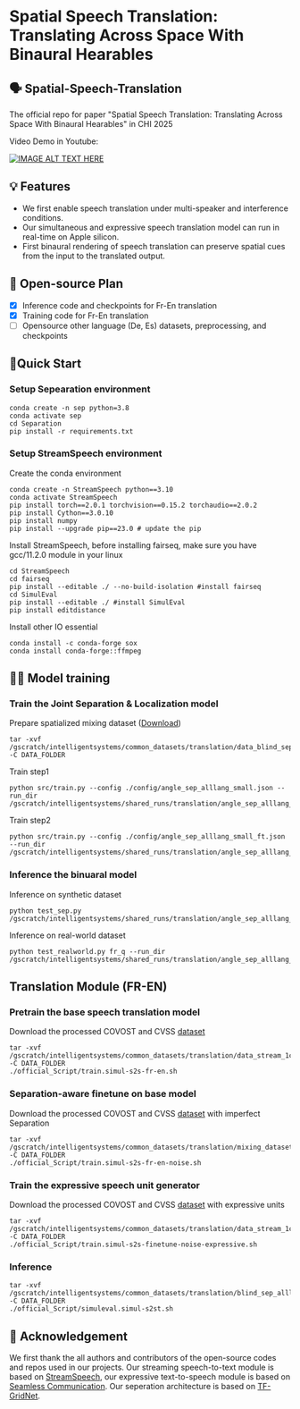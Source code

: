 # Spatial Speech Translation: Translating Across Space With Binaural Hearables
## 🗣️ Spatial-Speech-Translation
The official repo for paper "Spatial Speech Translation: Translating Across Space With Binaural Hearables" in CHI 2025

Video Demo in Youtube:

[![IMAGE ALT TEXT HERE](https://img.youtube.com/vi/zxs5QQgengs/0.jpg)](https://www.youtube.com/watch?v=zxs5QQgengs)

## 💡 Features
* We first enable speech translation under multi-speaker and interference conditions.
* Our simultaneous and expressive speech translation model can run in real-time on Apple silicon.
* First binaural rendering of speech translation can preserve spatial cues from the input to the translated output.


## 📑 Open-source Plan

- [x] Inference code and checkpoints for Fr-En translation
- [x] Training code for Fr-En translation
- [ ] Opensource other language (De, Es) datasets, preprocessing, and checkpoints

## 🔧Quick Start
### Setup Sepearation environment
```
conda create -n sep python=3.8
conda activate sep 
cd Separation
pip install -r requirements.txt
```

### Setup StreamSpeech environment
Create the conda environment
```
conda create -n StreamSpeech python==3.10
conda activate StreamSpeech
pip install torch==2.0.1 torchvision==0.15.2 torchaudio==2.0.2
pip install Cython==3.0.10
pip install numpy
pip install --upgrade pip==23.0 # update the pip
```
Install StreamSpeech, before installing fairseq, make sure you have gcc/11.2.0 module in your linux 
```
cd StreamSpeech
cd fairseq
pip install --editable ./ --no-build-isolation #install fairseq
cd SimulEval
pip install --editable ./ #install SimulEval
pip install editdistance
```
Install other IO essential
```
conda install -c conda-forge sox
conda install conda-forge::ffmpeg
```

## 🏋️‍♂️ Model training

### Train the Joint Separation & Localization model
Prepare spatialized mixing dataset ([Download](https://drive.google.com/file/d/1qTYQvg_LFeodnQEMxEGY4zQ1ZP6McreP/view?usp=sharing))
```
tar -xvf /gscratch/intelligentsystems/common_datasets/translation/data_blind_separation_multilang.tar -C DATA_FOLDER
```

Train step1
```
python src/train.py --config ./config/angle_sep_alllang_small.json --run_dir /gscratch/intelligentsystems/shared_runs/translation/angle_sep_alllang_fdown
```
Train step2
```
python src/train.py --config ./config/angle_sep_alllang_small_ft.json --run_dir /gscratch/intelligentsystems/shared_runs/translation/angle_sep_alllang_fdown_ft
```

### Inference the binuaral model
Inference on synthetic dataset
```
python test_sep.py /gscratch/intelligentsystems/shared_runs/translation/angle_sep_alllang_fdown_ft/
```

Inference on real-world dataset
```
python test_realworld.py fr_q --run_dir /gscratch/intelligentsystems/shared_runs/translation/angle_sep_alllang_fdown_ft/
```


## Translation Module (FR-EN)
### Pretrain the base speech translation model
Download the processed COVOST and CVSS [dataset](https://drive.google.com/file/d/1Y3qQVZdSEj3f_BXn7b9r4TLcybv5S1RR/view?usp=sharing)
```
tar -xvf /gscratch/intelligentsystems/common_datasets/translation/data_stream_1channel_processed.tar.gz -C DATA_FOLDER
./official_Script/train.simul-s2s-fr-en.sh
```

### Separation-aware finetune on base model
Download the processed COVOST and CVSS  [dataset](https://drive.google.com/file/d/1Lpsg3wo6l5vubJ8KDiANId0bW3Xc7MSP/view?usp=sharing) with imperfect Separation
```
tar -xvf /gscratch/intelligentsystems/common_datasets/translation/mixing_dataset_fr_processed.tar -C DATA_FOLDER
./official_Script/train.simul-s2s-fr-en-noise.sh
```

### Train the expressive speech unit generator
Download the processed COVOST and CVSS [dataset](https://drive.google.com/file/d/1PRexFNCZxhxT8lw8v7DVaIab-YloJjGr/view?usp=sharing) with expressive units
```
tar -xvf /gscratch/intelligentsystems/common_datasets/translation/data_stream_1channel_seamless.tar -C DATA_FOLDER
./official_Script/train.simul-s2s-finetune-noise-expressive.sh
```

### Inference
```
tar -xvf /gscratch/intelligentsystems/common_datasets/translation/blind_sep_alllang_small_dev.tar -C DATA_FOLDER
./official_Script/simuleval.simul-s2st.sh
```


## 🙏 Acknowledgement
We first thank the all authors and contributors of the open-source codes and repos used in our projects. Our streaming speech-to-text module is based on [StreamSpeech](https://github.com/ictnlp/StreamSpeech/tree/main), our expressive text-to-speech module is based on [Seamless Communication](https://github.com/facebookresearch/seamless_communication/tree/main). Our seperation architecture is based on [TF-GridNet](https://github.com/espnet/espnet/blob/master/espnet2/enh/separator/tfgridnetv2_separator.py).